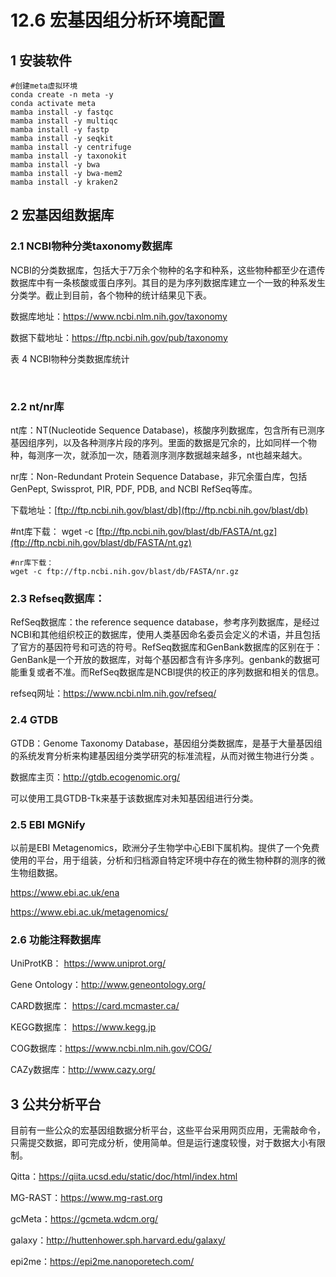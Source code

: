 # 12.6 宏基因组分析环境配置

## 1 安装软件

```shell
#创建meta虚拟环境
conda create -n meta -y
conda activate meta
mamba install -y fastqc
mamba install -y multiqc
mamba install -y fastp 
mamba install -y seqkit  
mamba install -y centrifuge
mamba install -y taxonokit
mamba install -y bwa 
mamba install -y bwa-mem2
mamba install -y kraken2

```



## 2 宏基因组数据库

### 2.1 NCBI物种分类taxonomy数据库

NCBI的分类数据库，包括大于7万余个物种的名字和种系，这些物种都至少在遗传数据库中有一条核酸或蛋白序列。其目的是为序列数据库建立一个一致的种系发生分类学。截止到目前，各个物种的统计结果见下表。

数据库地址：https://www.ncbi.nlm.nih.gov/taxonomy

数据下载地址：https://ftp.ncbi.nih.gov/pub/taxonomy

表 4 NCBI物种分类数据库统计

​                               

### 2.2 nt/nr库

nt库：NT(Nucleotide Sequence Database)，核酸序列数据库，包含所有已测序基因组序列，以及各种测序片段的序列。里面的数据是冗余的，比如同样一个物种，每测序一次，就添加一次，随着测序测序数据越来越多，nt也越来越大。

nr库：Non-Redundant Protein Sequence Database，非冗余蛋白库，包括 GenPept, Swissprot, PIR, PDF, PDB, and NCBI RefSeq等库。

下载地址：[ftp://ftp.ncbi.nih.gov/blast/db](ftp://ftp.ncbi.nih.gov/blast/db)

#nt库下载：
wget -c [ftp://ftp.ncbi.nih.gov/blast/db/FASTA/nt.gz](ftp://ftp.ncbi.nih.gov/blast/db/FASTA/nt.gz)

```shell
#nr库下载：
wget -c ftp://ftp.ncbi.nih.gov/blast/db/FASTA/nr.gz
```




### 2.3 Refseq数据库：

RefSeq数据库：the reference sequence database，参考序列数据库，是经过NCBI和其他组织校正的数据库，使用人类基因命名委员会定义的术语，并且包括了官方的基因符号和可选的符号。RefSeq数据库和GenBank数据库的区别在于：GenBank是一个开放的数据库，对每个基因都含有许多序列。genbank的数据可能重复或者不准。而RefSeq数据库是NCBI提供的校正的序列数据和相关的信息。

refseq网址：https://www.ncbi.nlm.nih.gov/refseq/

 

### 2.4 GTDB

GTDB：Genome Taxonomy Database，基因组分类数据库，是基于大量基因组的系统发育分析来构建基因组分类学研究的标准流程，从而对微生物进行分类 。

数据库主页：http://gtdb.ecogenomic.org/

可以使用工具GTDB-Tk来基于该数据库对未知基因组进行分类。

### 2.5 EBI MGNify

以前是EBI Metagenomics，欧洲分子生物学中心EBI下属机构。提供了一个免费使用的平台，用于组装，分析和归档源自特定环境中存在的微生物种群的测序的微生物组数据。

https://www.ebi.ac.uk/ena

https://www.ebi.ac.uk/metagenomics/

### 2.6 功能注释数据库

UniProtKB： https://www.uniprot.org/

Gene Ontology：http://www.geneontology.org/

CARD数据库： https://card.mcmaster.ca/

KEGG数据库： https://www.kegg.jp

COG数据库：https://www.ncbi.nlm.nih.gov/COG/

CAZy数据库：http://www.cazy.org/

## 3 公共分析平台

目前有一些公众的宏基因组数据分析平台，这些平台采用网页应用，无需敲命令，只需提交数据，即可完成分析，使用简单。但是运行速度较慢，对于数据大小有限制。

Qitta：https://qiita.ucsd.edu/static/doc/html/index.html

MG-RAST：[https://ww](https://www.mg-rast.org/)[w](https://www.mg-rast.org/)[.m](https://www.mg-rast.org/)[g](https://www.mg-rast.org/)[-rast.org](https://www.mg-rast.org/)

gcMeta：https://gcmeta.wdcm.org/

galaxy：http://huttenhower.sph.harvard.edu/galaxy/

epi2me：https://epi2me.nanoporetech.com/

